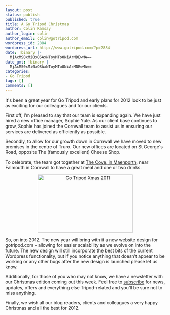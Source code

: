 ```yaml
---
layout: post
status: publish
published: true
title: A Go Tripod Christmas
author: Colin Ramsay
author_login: colin
author_email: colin@gotripod.com
wordpress_id: 2884
wordpress_url: http://www.gotripod.com/?p=2884
date: !binary |-
  MjAxMS0xMi0xOSAxNToyMTo0NiArMDEwMA==
date_gmt: !binary |-
  MjAxMS0xMi0xOSAxNToyMTo0NiArMDEwMA==
categories:
- Go Tripod
tags: []
comments: []
---
```

<p>It's been a great year for Go Tripod and early plans for 2012 look to be just as exciting for our colleagues and for our clients.</p>
<p>First off, I’m pleased to say that our team is expanding again. We have just hired a new office manager, Sophie Yule. As our client base continues to grow, Sophie has joined the Cornwall team to assist us in ensuring our services are delivered as efficiently as possible.</p>
<p>Secondly, to allow for our growth down in Cornwall we have moved to new premises in the centre of Truro. Our new offices are located on St George's Road, opposite The (famously excellent) Cheese Shop.</p>
<p>To celebrate, the team got together at <a href="http://www.thecovemaenporth.co.uk/">The Cove, in Maenporth</a>, near Falmouth in Cornwall to have a great meal and one or two drinks.</p>
<div style="text-align: center;"><a href="http://www.gotripod.com/wp-content/uploads/2011/12/Screen-Shot-2011-12-16-at-09.21.07.png"><img src="http://www.gotripod.com/wp-content/uploads/2011/12/Screen-Shot-2011-12-16-at-09.21.07-300x183.png" alt="Go Tripod Xmas 2011" title="Go Tripod Xmas 2011" width="300" height="183" class="size-medium wp-image-2885" /></a></div>
<p>So, on into 2012. The new year will bring with it a new website design for gotripod.com – allowing for easier scalability as we evolve on into the future. The new design will still incorporate the best bits of the current Wordpress functionality, but if you notice anything that doesn’t appear to be working or any other bugs after the new design is launched please let us know.</p>
<p>Additionally, for those of you who may not know, we have a newsletter with our Christmas edition coming out this week. Feel free to <a href="http://www.gotripod.com/newsletter-signup" target="_blank">subscribe</a> for news, updates, offers and everything else Tripod-related and you’ll be sure not to miss anything.</p>
<p>Finally, we wish all our blog readers, clients and colleagues a very happy Christmas and all the best for 2012.</p>
